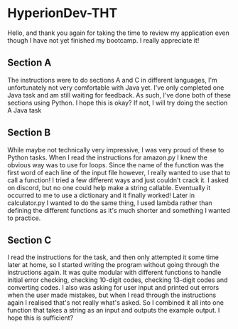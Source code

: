 # HyperionDev-THT
Hello, and thank you again for taking the time to review my application even though I have not yet finished my bootcamp. I really appreciate it!

## Section A
The instructions were to do sections A and C in different languages, I'm unfortunately not very comfortable with Java yet.
I've only completed one Java task and am still waiting for feedback.
As such, I've done both of these sections using Python. I hope this is okay? If not, I will try doing the section A Java task

## Section B
While maybe not technically very impressive, I was very proud of these to Python tasks. When I read the instructions for amazon.py I knew the obvious way was to use for loops.
Since the name of the function was the first word of each line of the input file however, I really wanted to use that to call a function!
I tried a few different ways and just couldn't crack it. I asked on discord, but no one could help make a string callable.
Eventually it occurred to me to use a dictionary and it finally worked!
Later in calculator.py I wanted to do the same thing, I used lambda rather than defining the different functions as it's much shorter and something I wanted to practice.

## Section C
I read the instructions for the task, and then only attempted it some time later at home, so I started writing the program without going through the instructions again.
It was quite modular with different functions to handle initial error checking, checking 10-digit codes, checking 13-digit codes and converting codes.
I also was asking for user input and printed out errors when the user made mistakes, but when I read through the instructions again I realised that's not really what's asked.
So I combined it all into one function that takes a string as an input and outputs the example output. I hope this is sufficient? 
